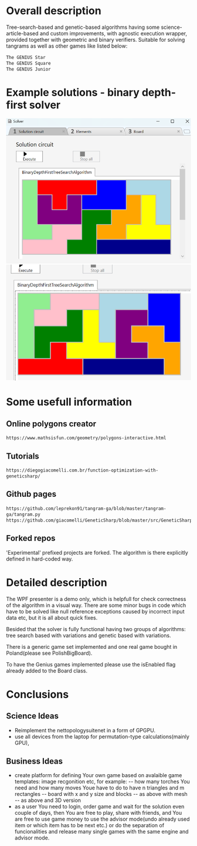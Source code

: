 # Overall description
Tree-search-based and genetic-based algorithms having some science-article-based and custom improvements, with
agnostic execution wrapper, provided together with geometric and binary verifiers. Suitable for solving tangrams
as well as other games like listed below:
```
The GENIUS Star
The GENIUS Square
The GENIUS Junior
```
# Example solutions - binary depth-first solver
![PolishBigBoardWithBinaryTreeSolver.png](./results/PolishBigBoardWithBinaryTreeSolver.png)
![Solution2.png](./results/Solution2.png)

# Some usefull information
## Online polygons creator
```
https://www.mathsisfun.com/geometry/polygons-interactive.html
```

## Tutorials
```
https://diegogiacomelli.com.br/function-optimization-with-geneticsharp/
```

## Github pages
```
https://github.com/leprekon91/tangram-ga/blob/master/tangram-ga/tangram.py
https://github.com/giacomelli/GeneticSharp/blob/master/src/GeneticSharp.Domain/Mutations/UniformMutation.cs
```

## Forked repos
'Experimental' prefixed projects are forked.
The algorithm is there explicitly defined in 
hard-coded way.

# Detailed description
The WPF presenter is a demo only, which is helpfull for check correctness of the algorithm in a visual way.
There are some minor bugs in code which have to be solved like null reference exceptions 
caused by incorrect input data etc, but it is all about quick fixes.

Besided that the solver is fully functional having two groups of algorithms: tree search based
with variations and genetic based with variations.

There is a generic game set implemented and one real game bought in Poland(please see PolishBigBoard).

To have the Genius games implemented please use the isEnabled flag already added to the Board class.

# Conclusions
## Science Ideas
- Reimplement the nettopologysuitenet in a form of GPGPU.
- use all devices from the laptop for permutation-type calculations(mainly GPU),

## Business Ideas
- create platform for defining Your own game based on avalaible game templates: image recgonition etc, for example:
	-- how many torches You need and how many moves Youe have to do to have n triangles and m rectangles 
	-- board with x and y size and blocks 
	-- as above with mesh
	-- as above and 3D version
- as a user You need to login, order game and wait for the solution even couple of days,
 then You are free to play, share with friends, and You are free to use game money to
 use the advisor mode(undo already used item or which item has to be next etc.)
 or do the separation of funcionalities and release many single games with the same engine
 and advisor mode.
